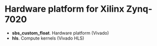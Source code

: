 # Hardware platform for Xilinx Zynq-7020
- **sbs_custom_float**. Hardware platform (Vivado)
- **hls**. Compute kernels (Vivado HLS)

